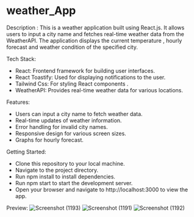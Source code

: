 # weather_App

Description : This is a  weather application built using React.js. It allows users to input a city name and fetches real-time weather data from the WeatherAPI. The application displays the current temperature , hourly forecast and weather condition of the specified city.

Tech Stack:
-  React: Frontend framework for building user interfaces.
-  React Toastify: Used for displaying notifications to the user.
-  Tailwind Css: For styling React components .
-  WeatherAPI: Provides real-time weather data for various locations.

Features:
- Users can input a city name to fetch weather data.
- Real-time updates of weather information.
- Error handling for invalid city names.
- Responsive design for various screen sizes.
- Graphs for hourly forecast.

Getting Started:
- Clone this repository to your local machine.
- Navigate to the project directory.
- Run npm install to install dependencies.
- Run npm start to start the development server.
- Open your browser and navigate to http://localhost:3000 to view the app.

Preview:
![Screenshot (1193)](https://github.com/user-attachments/assets/9fe666e0-871d-41d5-ab73-98b878a7d5d2)
![Screenshot (1191)](https://github.com/user-attachments/assets/00c11d04-ffae-40b3-87be-de7637db0eae)
![Screenshot (1192)](https://github.com/user-attachments/assets/ef94e9af-5d06-4bbf-b8ec-488804921628)



